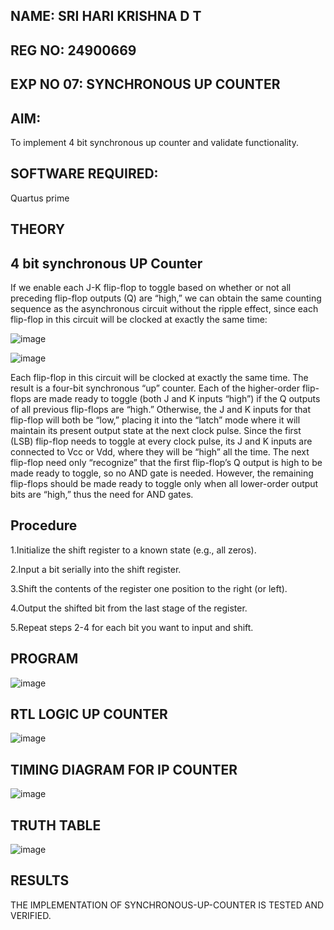 ## NAME: SRI HARI KRISHNA D T
## REG NO: 24900669
## EXP NO 07: SYNCHRONOUS UP COUNTER


## AIM:

To implement 4 bit synchronous up counter and validate functionality.

## SOFTWARE REQUIRED:

Quartus prime

## THEORY

## 4 bit synchronous UP Counter

If we enable each J-K flip-flop to toggle based on whether or not all preceding flip-flop outputs (Q) are “high,” we can obtain the same counting sequence as the asynchronous circuit without the ripple effect, since each flip-flop in this circuit will be clocked at exactly the same time:

![image](https://github.com/naavaneetha/SYNCHRONOUS-UP-COUNTER/assets/154305477/d5db3fa0-e413-404c-b80e-b2f39d82e7e8)


![image](https://github.com/naavaneetha/SYNCHRONOUS-UP-COUNTER/assets/154305477/52cb61eb-d04b-442d-810c-31185a68410b)

Each flip-flop in this circuit will be clocked at exactly the same time.
The result is a four-bit synchronous “up” counter. Each of the higher-order flip-flops are made ready to toggle (both J and K inputs “high”) if the Q outputs of all previous flip-flops are “high.”
Otherwise, the J and K inputs for that flip-flop will both be “low,” placing it into the “latch” mode where it will maintain its present output state at the next clock pulse.
Since the first (LSB) flip-flop needs to toggle at every clock pulse, its J and K inputs are connected to Vcc or Vdd, where they will be “high” all the time.
The next flip-flop need only “recognize” that the first flip-flop’s Q output is high to be made ready to toggle, so no AND gate is needed.
However, the remaining flip-flops should be made ready to toggle only when all lower-order output bits are “high,” thus the need for AND gates.

## Procedure
1.Initialize the shift register to a known state (e.g., all zeros).

2.Input a bit serially into the shift register.

3.Shift the contents of the register one position to the right (or left).

4.Output the shifted bit from the last stage of the register.

5.Repeat steps 2-4 for each bit you want to input and shift.

## PROGRAM

![image](https://github.com/user-attachments/assets/0f2990c0-9847-4919-9d7f-3f1f3018f092)


## RTL LOGIC UP COUNTER
![image](https://github.com/user-attachments/assets/f8357738-aa61-4573-bfa9-a8871d485137)


## TIMING DIAGRAM FOR IP COUNTER
![image](https://github.com/user-attachments/assets/d599bf38-1c84-4988-91b9-c0cbd22f93da)


## TRUTH TABLE
![image](https://github.com/user-attachments/assets/1d0644c1-c5b1-49f0-b014-31346d6da51c)


## RESULTS
THE IMPLEMENTATION OF SYNCHRONOUS-UP-COUNTER IS TESTED AND VERIFIED.
